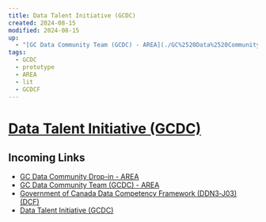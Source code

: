 ```yaml
---
title: Data Talent Initiative (GCDC)
created: 2024-08-15
modified: 2024-08-15
up:
  - "[GC Data Community Team (GCDC) - AREA](./GC%2520Data%2520Community%2520Team%2520(GCDC)%2520-%2520AREA.md#)"
tags:
  - GCDC
  - prototype
  - AREA
  - lit
  - GCDCF
---
```

# [Data Talent Initiative (GCDC)](Data%2520Talent%2520Initiative%2520(GCDC).md#)
## Incoming Links
- [GC Data Community Drop-in - AREA](./GC%20Data%20Community%20Drop-in%20-%20AREA.md)
- [GC Data Community Team (GCDC) - AREA](./GC%2520Data%2520Community%2520Team%2520(GCDC)%2520-%2520AREA.md.md#)
- [Government of Canada Data Competency Framework (DDN3‑J03) (DCF)](./docs/Government%20of%20Canada%20Data%20Competency%20Framework%20(DDN3%E2%80%91J03)%20(DCF).md)
- [Data Talent Initiative (GCDC)](Data%2520Talent%2520Initiative%2520(GCDC).md.md#)

